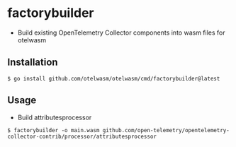 # factorybuilder
* Build existing OpenTelemetry Collector components into wasm files for otelwasm

## Installation
```console
$ go install github.com/otelwasm/otelwasm/cmd/factorybuilder@latest
```

## Usage
* Build attributesprocessor

```
$ factorybuilder -o main.wasm github.com/open-telemetry/opentelemetry-collector-contrib/processor/attributesprocessor
```
